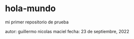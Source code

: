 # hola-mundo
mi primer repositorio de prueba

autor: guillermo nicolas maciel
fecha: 23 de septiembre, 2022
